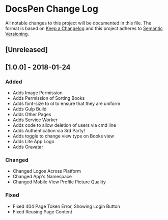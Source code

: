 # DocsPen Change Log
All notable changes to this project will be documented in this file.
The format is based on [Keep a Changelog](http://keepachangelog.com/en/1.0.0/)
and this project adheres to [Semantic Versioning](http://semver.org/spec/v2.0.0.html).

## [Unreleased]

## [1.0.0] - 2018-01-24
### Added
- Adds Image Permission
- Adds Permission of Sorting Books
- Adds font-size to ol to ensure that they are uniform
- Adds Gulp Build
- Adds Other Pages
- Adds Service Worker
- Adds code to allow deletion of users via cmd line
- Adds Authentication via 3rd Party!
- Adds toggle to change view type on Books view
- Adds Lite App Logo
- Adds Gravatar

### Changed
- Changed Logos Across Platform
- Changed App's Namespace
- Changed Mobile View Profile Picture Quality

### Fixed
- Fixed 404 Page Token Error, Showing Login Button
- Fixed Reusing Page Content